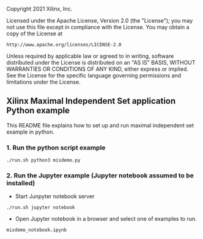 Copyright 2021 Xilinx, Inc.

Licensed under the Apache License, Version 2.0 (the "License");
you may not use this file except in compliance with the License.
You may obtain a copy of the License at

    http://www.apache.org/licenses/LICENSE-2.0

Unless required by applicable law or agreed to in writing, software
distributed under the License is distributed on an "AS IS" BASIS,
WITHOUT WARRANTIES OR CONDITIONS OF ANY KIND, either express or implied.
See the License for the specific language governing permissions and
limitations under the License.

## Xilinx Maximal Independent Set application Python example

This README file explains how to set up and run maximal independent set example in python.

### 1. Run the python script example
```
./run.sh python3 misdemo.py
```

### 2. Run the Jupyter example (Jupyter notebook assumed to be installed)
* Start Junpyter notebook server
```
./run.sh jupyter notebook
```

* Open Jupyter notebook in a browser and select one of examples to run.
```
misdemo_notebook.ipynb
```

